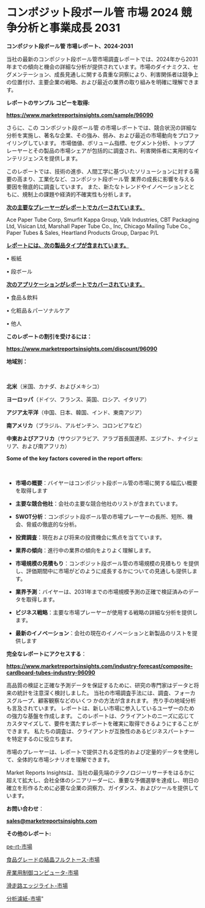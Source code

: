 # コンポジット段ボール管 市場 2024 競争分析と事業成長 2031

<strong>コンポジット段ボール管 市場レポート、2024-2031</strong>

当社の最新のコンポジット段ボール管市場調査レポートでは、2024年から2031年までの傾向と機会の詳細な分析が提供されています。市場のダイナミクス、セグメンテーション、成長見通しに関する貴重な洞察により、利害関係者は競争上の位置付け、主要企業の戦略、および最近の業界の取り組みを明確に理解できます。



<strong>レポートのサンプル コピーを取得:</strong> <a href=https://www.marketreportsinsights.com/sample/96090>

<strong><u>https://www.marketreportsinsights.com/sample/96090</u></strong></a>

さらに、この コンポジット段ボール管 の市場レポートでは、競合状況の詳細な分析を実施し、著名な企業、その強み、弱み、および最近の市場動向をプロファイリングしています。 市場価値、ボリューム指標、セグメント分析、トッププレーヤーとその製品の市場シェアが包括的に調査され、利害関係者に実用的なインテリジェンスを提供します。

このレポートでは、技術の進歩、人間工学に基づいたソリューションに対する需要の高まり、工業化など、コンポジット段ボール管 業界の成長に影響を与える要因を徹底的に調査しています。 また、新たなトレンドやイノベーションとともに、規制上の課題や経済的不確実性も分析します。



<strong><u>次の主要なプレーヤーがレポートでカバーされています。</u></strong>

Ace Paper Tube Corp, Smurfit Kappa Group, Valk Industries, CBT Packaging Ltd, Visican Ltd, Marshall Paper Tube Co., Inc, Chicago Mailing Tube Co., Paper Tubes & Sales, Heartland Products Group, Darpac P/L



<strong><u><b>レポートには、次の製品タイプが含まれています。</b></u></strong>

• 板紙

• 段ボール



<strong><u><b>次のアプリケーションがレポートでカバーされています。</b></u></strong>

• 食品＆飲料

• 化粧品＆パーソナルケア

• 他人



<strong><b>このレポートの割引を受けるには：</b></strong>

<a href=https://www.marketreportsinsights.com/discount/96090>

<strong><u>https://www.marketreportsinsights.com/discount/96090</u></strong></a>



<strong>地域別：</strong>

<strong> </strong>



<strong>北米</strong>（米国、カナダ、およびメキシコ）



<strong>ヨーロッパ</strong>（ドイツ、フランス、英国、ロシア、イタリア）



<strong>アジア太平洋</strong>（中国、日本、韓国、インド、東南アジア）



<strong>南アメリカ</strong>（ブラジル、アルゼンチン、コロンビアなど）



<strong>中東およびアフリカ</strong>（サウジアラビア、アラブ首長国連邦、エジプト、ナイジェリア、および南アフリカ）



<strong>Some of the key factors covered in the report offers:</strong>

<strong> </strong>
<ul>
  <li>

<strong>市場の概要</strong>：バイヤーはコンポジット段ボール管の市場に関する幅広い概要を取得します</li>
  <li>

<strong>主要な競合他社</strong>：会社の主要な競合他社のリストが含まれています。</li>
  <li>

<strong>SWOT分析</strong>：コンポジット段ボール管の市場プレーヤーの長所、短所、機会、脅威の徹底的な分析。</li>
  <li>

<strong>投資調査</strong>：現在および将来の投資機会に焦点を当てています。</li>
  <li>

<strong>業界の傾向</strong>：進行中の業界の傾向をよりよく理解します。</li>
  <li>

<strong>市場規模の見積もり</strong>：コンポジット段ボール管の市場規模の見積もり を提供し、評価期間中に市場がどのように成長するかについての見通しも提供します。</li>
  <li>

<strong>業界予測</strong>：バイヤーは、2031年までの市場規模予測の正確で検証済みのデータを取得します。</li>
  <li>

<strong>ビジネス戦略</strong>：主要な市場プレーヤーが使用する戦略の詳細な分析を提供します。</li>
  <li>

<strong>最新のイノベーション</strong>：会社の現在のイノベーションと新製品のリストを提供します</li>
</ul>


<strong>完全なレポートにアクセスする</strong>：

<a href=https://www.marketreportsinsights.com/industry-forecast/composite-cardboard-tubes-industry-96090>

<strong><u>https://www.marketreportsinsights.com/industry-forecast/composite-cardboard-tubes-industry-96090</u></strong></a>

高品質の検証と正確な予測データを保証するために、研究の専門家はデータと将来の統計を注意深く検討しました。 当社の市場調査手法には、調査、フォーカスグループ、顧客観察などのいくつ かの方法が含まれます。 売り手の地域分析も言及されています。 レポートは、新しい市場に参入しているユーザーのための強力な基盤を作成します。 このレポートは、クライアントのニーズに応じてカスタマイズして、要件を満たすレポートを確実に取得できるようにすることができます。 私たちの調査は、クライアントが互換性のあるビジネスパートナーを特定するのに役立ちます。

市場のプレーヤーは、レポートで提供される定性的および定量的データを使用して、全体的な市場シナリオを理解できます。

Market Reports Insightsは、当社の最先端のテクノロジーリサーチをはるかに超えて拡大し、会社全体のシニアリーダーに、重要な予備選挙を達成し、明日の確立を形作るために必要な企業の洞察力、ガイダンス、およびツールを提供しています。



<strong><b>お問い合わせ</b></strong>：

<a href=mailto:sales@marketreportsinsights.com>

<strong><u>sales@marketreportsinsights.com</u></strong></a>



<strong>その他のレポート:</strong>

<a href=https://www.linkedin.com/pulse/pe-rt-市場-2023-総合分析と事業成長戦略-2030-consumer-connection-collective-360-bzgef/>pe-rt-市場</a>

<a href=https://www.linkedin.com/pulse/食品グレードの結晶フルクトース-市場-2023-新興市場-将来の動向と市場需要-qowof/>食品グレードの結晶フルクトース-市場</a>

<a href=https://www.linkedin.com/pulse/産業用制御コンピュータ-市場-2023-推進要因と成長機会-2030-0jsof/>産業用制御コンピュータ-市場</a>

<a href=https://www.linkedin.com/pulse/滑走路エッジライト-市場-2023-競争分析と事業成長-2030-trend-tracking-toolbox-24-analysis-qvzef/>滑走路エッジライト-市場</a>

<a href=https://www.linkedin.com/pulse/分析濾紙-市場-2023-最新の-cagr-および成長分析-2030-no5xf/>分析濾紙-市場</a>"
